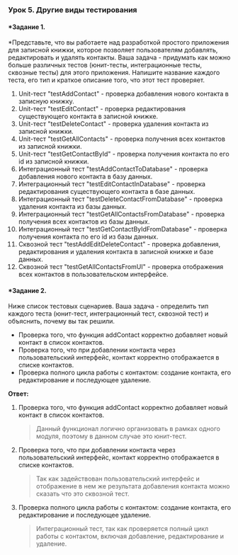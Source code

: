 ### Урок 5. Другие виды тестирования
#### *Задание 1.
*Представьте, что вы работаете над разработкой простого приложения для записной книжки, которое позволяет пользователям добавлять, редактировать и удалять контакты.
Ваша задача - придумать как можно больше различных тестов (юнит-тесты, интеграционные тесты, сквозные тесты) для этого приложения. Напишите название каждого теста, его тип и краткое описание того, что этот тест проверяет.

1. Unit-тест "testAddContact" - проверка добавления нового контакта в записную книжку.
2. Unit-тест "testEditContact" - проверка редактирования существующего контакта в записной книжке.
3. Unit-тест "testDeleteContact" - проверка удаления контакта из записной книжки.
4. Unit-тест "testGetAllContacts" - проверка получения всех контактов из записной книжки.
5. Unit-тест "testGetContactById" - проверка получения контакта по его id из записной книжки.
6. Интеграционный тест "testAddContactToDatabase" - проверка добавления нового контакта в базу данных.
7. Интеграционный тест "testEditContactInDatabase" - проверка редактирования существующего контакта в базе данных.
8. Интеграционный тест "testDeleteContactFromDatabase" - проверка удаления контакта из базы данных.
9. Интеграционный тест "testGetAllContactsFromDatabase" - проверка получения всех контактов из базы данных.
10. Интеграционный тест "testGetContactByIdFromDatabase" - проверка получения контакта по его id из базы данных.
11. Сквозной тест "testAddEditDeleteContact" - проверка добавления, редактирования и удаления контакта в записной книжке и базе данных.
12. Сквозной тест "testGetAllContactsFromUI" - проверка отображения всех контактов в пользовательском интерфейсе.

#### *Задание 2.
Ниже список тестовых сценариев. Ваша задача - определить тип каждого теста (юнит-тест, интеграционный тест, сквозной тест)
и объяснить, почему вы так решили.
* Проверка того, что функция addContact корректно добавляет новый контакт в список контактов.
* Проверка того, что при добавлении контакта через пользовательский интерфейс, контакт корректно отображается в списке контактов.
* Проверка полного цикла работы с контактом: создание контакта, его редактирование и последующее удаление.

**Ответ:**

1. Проверка того, что функция addContact корректно добавляет новый контакт в список контактов.
   >Данный функционал логично организовать в рамках одного модуля, поэтому в данном случае это юнит-тест.
2. Проверка того, что при добавлении контакта через пользовательский интерфейс, контакт корректно отображается в списке контактов.
   >Так как задействован пользовательский интерфейс и отображение в нем же результата добавления контакта
   > можно сказать что это сквозной тест.
3. Проверка полного цикла работы с контактом: создание контакта, его редактирование и последующее удаление.
   >Интеграционный тест, так как проверяется полный цикл работы с контактом, включая добавление, редактирование и удаление.
